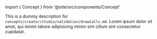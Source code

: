 import { Concept } from '@site/src/components/Concept'

<Concept
  title    = "studio/validation/drawCalls"
  kind     = "Advanced"
  category = "Creator"
  block    = {true}>
This is a dummy description for `concepts/creator/studio/validation/drawCalls.md`.
Lorem ipsum dolor sit amet, qui minim labore adipisicing minim sint cillum sint consectetur cupidatat.
</Concept>

